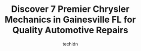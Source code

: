 ---
layout: ampstory
image: https://images.unsplash.com/photo-1625863929285-5e37a6b0df1c?ixlib=rb-4.0.3&ixid=MnwxMjA3fDB8MHxwaG90by1wYWdlfHx8fGVufDB8fHx8&auto=format&fit=crop&w=640&h=853&q=80
author: techidn
featured: false
description: When it comes to maintaining and repairing your vehicle in Gainesville FL, USA, you deserve nothing but the best. Thats why the 7 best Chrysler Mechanic in the area are here to offer their 
title: Discover 7 Premier Chrysler Mechanics in Gainesville FL for Quality Automotive Repairs
cover:
   title: Discover 7 Premier Chrysler Mechanics in Gainesville FL for Quality Automotive Repairs
   subtitle: Rickpate
   background: https://images.unsplash.com/photo-1625863929285-5e37a6b0df1c?ixlib=rb-4.0.3&ixid=MnwxMjA3fDB8MHxwaG90by1wYWdlfHx8fGVufDB8fHx8&auto=format&fit=crop&w=640&h=853&q=80

pages: 
 - layout: thirds
   top: <h1>#1 Gainesville Chrysler Dodge Jeep Ram</h1>
   bottom: "<p>We got off to a rough start but now I keep coming back. Len and the rest of the service team is great. Friendly and straight forward. They must be popular with the area b</p>"
   background: https://www.knot35.com/toplist/wp-content/uploads/2023/06/best-chrysler-mechanic-1-in-gainesville-fl-1685834845.jpeg
   backgroundblur: true
 - layout: thirds
   top: <h1>#2 Auto ER</h1>
   bottom: "<p>2383 SW Archer Rd, Gainesville, FL 32608, United States</p>"
   background: https://www.knot35.com/toplist/wp-content/uploads/2023/06/best-chrysler-mechanic-2-in-gainesville-fl-1685834845.jpeg
   cta:
      link: https://www.knot35.com/toplist/discover-7-premier-chrysler-mechanics-in-gainesville-fl-for-quality-automotive-repairs/
      text: Discover 7 Premier Chrysler Mechanics in Gainesville FL for Quality Automotive Repairs
 - layout: thirds
   top: <h1>#3 Jerrys A/C & Auto Repair</h1>
   bottom: "<p>405 NE 33 Ave, Gainesville, FL 32609, United States</p>"
   background: https://www.knot35.com/toplist/wp-content/uploads/2023/06/best-chrysler-mechanic-3-in-gainesville-fl-1685834845.jpeg
   cta:
      link: https://www.knot35.com/toplist/discover-7-premier-chrysler-mechanics-in-gainesville-fl-for-quality-automotive-repairs/
      text: Discover 7 Premier Chrysler Mechanics in Gainesville FL for Quality Automotive Repairs
 - layout: thirds
   top: <h1>#4 City Auto Repair</h1>
   bottom: "<p>4488 NW 6th St, Gainesville, FL 32609, United States</p>"
   background: https://images.unsplash.com/photo-1599422314077-f4dfdaa4cd09?ixlib=rb-4.0.3&ixid=MnwxMjA3fDB8MHxwaG90by1wYWdlfHx8fGVufDB8fHx8&auto=format&fit=crop&w=640&h=853&q=80
   cta:
      link: https://www.knot35.com/toplist/discover-7-premier-chrysler-mechanics-in-gainesville-fl-for-quality-automotive-repairs/
      text: Discover 7 Premier Chrysler Mechanics in Gainesville FL for Quality Automotive Repairs
 - layout: thirds
   top: <h1>#5 All-Star Automotive of Gainesville</h1>
   bottom: "<p>706 NW 13th St, Gainesville, FL 32601, United States</p>"
   background: https://images.unsplash.com/photo-1515405295579-ba7b45403062?ixlib=rb-4.0.3&ixid=MnwxMjA3fDB8MHxwaG90by1wYWdlfHx8fGVufDB8fHx8&auto=format&fit=crop&w=640&h=853&q=80
   cta:
      link: https://www.knot35.com/toplist/discover-7-premier-chrysler-mechanics-in-gainesville-fl-for-quality-automotive-repairs/
      text: Discover 7 Premier Chrysler Mechanics in Gainesville FL for Quality Automotive Repairs
 - layout: thirds
   top: <h1>#6 AAMAC Auto Electric</h1>
   bottom: "<p>508 NW 8th Ave, Gainesville, FL 32601, United States</p>"
   background: https://images.unsplash.com/photo-1531169509526-f8f1fdaa4a67?ixlib=rb-4.0.3&ixid=MnwxMjA3fDB8MHxwaG90by1wYWdlfHx8fGVufDB8fHx8&auto=format&fit=crop&w=640&h=853&q=80
   cta:
      link: https://www.knot35.com/toplist/discover-7-premier-chrysler-mechanics-in-gainesville-fl-for-quality-automotive-repairs/
      text: Discover 7 Premier Chrysler Mechanics in Gainesville FL for Quality Automotive Repairs
 - layout: thirds
   top: <h1>#7 Dave Mays Automotive</h1>
   bottom: "<p>2905 NE 19th Dr, Gainesville, FL 32609, United States</p>"
   background: https://images.unsplash.com/photo-1496096265110-f83ad7f96608?ixlib=rb-4.0.3&ixid=MnwxMjA3fDB8MHxwaG90by1wYWdlfHx8fGVufDB8fHx8&auto=format&fit=crop&w=640&h=853&q=80
   cta:
      link: https://www.knot35.com/toplist/discover-7-premier-chrysler-mechanics-in-gainesville-fl-for-quality-automotive-repairs/
      text: Discover 7 Premier Chrysler Mechanics in Gainesville FL for Quality Automotive Repairs
 - layout: thirds
   middle: Continue reading...
   background: https://images.unsplash.com/photo-1534312527009-56c7016453e6?ixlib=rb-4.0.3&ixid=MnwxMjA3fDB8MHxwaG90by1wYWdlfHx8fGVufDB8fHx8&auto=format&fit=crop&w=640&h=853&q=80
   cta:
      link: https://www.knot35.com/toplist/discover-7-premier-chrysler-mechanics-in-gainesville-fl-for-quality-automotive-repairs/
      text: Discover 7 Premier Chrysler Mechanics in Gainesville FL for Quality Automotive Repairs
      
---